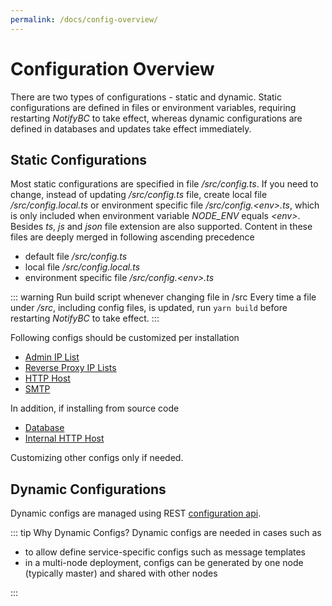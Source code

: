 ```yaml
---
permalink: /docs/config-overview/
---
```


# Configuration Overview

There are two types of configurations - static and dynamic. Static configurations are defined in files or environment variables, requiring restarting _NotifyBC_ to take effect, whereas dynamic configurations are defined in databases and updates take effect immediately.

## Static Configurations

Most static configurations are specified in file _/src/config.ts_. If you need to change, instead of updating _/src/config.ts_ file, create local file _/src/config.local.ts_ or environment specific file _/src/config.\<env\>.ts_, which is only included when environment variable _NODE_ENV_ equals _\<env\>_. Besides _ts_, _js_ and _json_ file extension are also supported. Content in these files are deeply merged in following ascending precedence

- default file _/src/config.ts_
- local file _/src/config.local.ts_
- environment specific file _/src/config.\<env\>.ts_

::: warning Run build script whenever changing file in /src
Every time a file under _/src_, including config files, is updated, run `yarn build` before restarting _NotifyBC_ to take effect.
:::

Following configs should be customized per installation

- [Admin IP List](../config/adminIpList.md)
- [Reverse Proxy IP Lists](../config/reverseProxyIpLists.md)
- [HTTP Host](../config/httpHost.md)
- [SMTP](../config/smtp.md)

In addition, if installing from source code

- [Database](../config/database.md)
- [Internal HTTP Host](../config/internalHttpHost.md)

Customizing other configs only if needed.

## Dynamic Configurations

Dynamic configs are managed using REST [configuration api](../api-config/).

::: tip Why Dynamic Configs?
Dynamic configs are needed in cases such as

- to allow define service-specific configs such as message templates
- in a multi-node deployment, configs can be generated by one node (typically master) and shared with other nodes

:::
